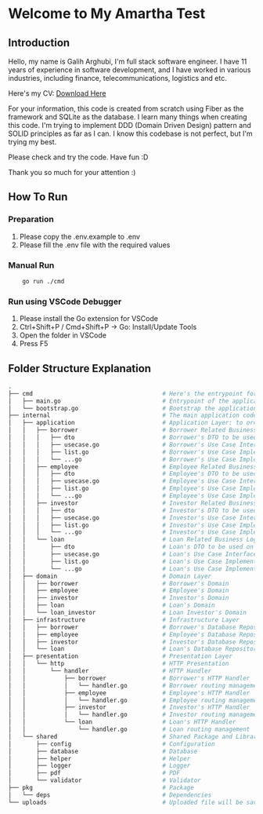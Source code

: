 # Welcome to My Amartha Test

## Introduction

Hello, my name is Galih Arghubi, I'm full stack software engineer.
I have 11 years of experience in software development, and I have worked in various industries, including finance, telecommunications, logistics and etc.

Here's my CV: [Download Here](https://drive.google.com/file/d/1qzRJaBjWEieonfmAEyoj4VavMcDkh9ol/view?usp=sharing)

For your information, this code is created from scratch using Fiber as the framework and SQLite as the database.
I learn many things when creating this code. I'm trying to implement DDD (Domain Driven Design) pattern and SOLID principles as far as I can.
I know this codebase is not perfect, but I'm trying my best.

Please check and try the code. Have fun :D

Thank you so much for your attention :)

## How To Run

### Preparation

1. Please copy the .env.example to .env
2. Please fill the .env file with the required values

### Manual Run

```bash
    go run ./cmd
```

### Run using VSCode Debugger

1. Please install the Go extension for VSCode
2. Ctrl+Shift+P / Cmd+Shift+P -> Go: Install/Update Tools
3. Open the folder in VSCode
4. Press F5

## Folder Structure Explanation

```bash
.
├── cmd                                     # Here's the entrypoint for the application
│   ├── main.go                             # Entrypoint of the application
│   └── bootstrap.go                        # Bootstrap the application and registering the route
├── internal                                # The main application code
│   ├── application                         # Application Layer: to orchestrate the business logic
│   │   ├── borrower                        # Borrower Related Business Logic
│   │   │   ├── dto                         # Borrower's DTO to be used on the usecase and presentation layer
│   │   │   ├── usecase.go                  # Borrower's Use Case Interface and Initiation
│   │   │   ├── list.go                     # Borrower's Use Case Implementation
│   │   │   └── ...go                       # Borrower's Use Case Implementation
│   │   ├── employee                        # Employee Related Business Logic
│   │   │   ├── dto                         # Employee's DTO to be used on the usecase and presentation layer
│   │   │   ├── usecase.go                  # Employee's Use Case Interface and Initiation
│   │   │   ├── list.go                     # Employee's Use Case Implementation
│   │   │   └── ...go                       # Employee's Use Case Implementation
│   │   ├── investor                        # Investor Related Business Logic
│   │   │   ├── dto                         # Investor's DTO to be used on the usecase and presentation layer
│   │   │   ├── usecase.go                  # Investor's Use Case Interface and Initiation
│   │   │   ├── list.go                     # Investor's Use Case Implementation
│   │   │   └── ...go                       # Investor's Use Case Implementation
│   │   └── loan                            # Loan Related Business Logic
│   │       ├── dto                         # Loan's DTO to be used on the usecase and presentation layer
│   │       ├── usecase.go                  # Loan's Use Case Interface and Initiation
│   │       ├── list.go                     # Loan's Use Case Implementation
│   │       └── ...go                       # Loan's Use Case Implementation
│   ├── domain                              # Domain Layer
│   │   ├── borrower                        # Borrower's Domain
│   │   ├── employee                        # Employee's Domain
│   │   ├── investor                        # Investor's Domain
│   │   ├── loan                            # Loan's Domain
│   │   └── loan_investor                   # Loan Investor's Domain
│   ├── infrastructure                      # Infrastructure Layer
│   │   ├── borrower                        # Borrower's Database Repository
│   │   ├── employee                        # Employee's Database Repository
│   │   ├── investor                        # Investor's Database Repository
│   │   └── loan                            # Loan's Database Repository
│   ├── presentation                        # Presentation Layer
│   │   └── http                            # HTTP Presentation
│   │       └── handler                     # HTTP Handler
│   │           ├── borrower                # Borrower's HTTP Handler
│   │           │   └── handler.go          # Borrower routing management
│   │           ├── employee                # Employee's HTTP Handler
│   │           │   └── handler.go          # Employee routing management
│   │           ├── investor                # Investor's HTTP Handler
│   │           │   └── handler.go          # Investor routing management
│   │           └── loan                    # Loan's HTTP Handler
│   │               └── handler.go          # Loan routing management
│   └── shared                              # Shared Package and Library
│       ├── config                          # Configuration
│       ├── database                        # Database
│       ├── helper                          # Helper
│       ├── logger                          # Logger
│       ├── pdf                             # PDF
│       └── validator                       # Validator
├── pkg                                     # Package
│   └── deps                                # Dependencies
└── uploads                                 # Uploaded file will be saved here
```
